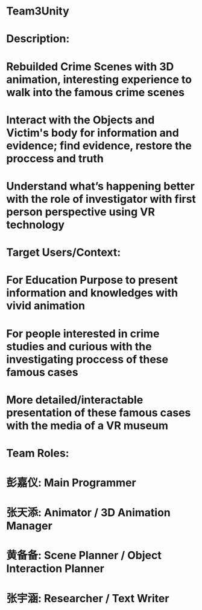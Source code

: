 # Team3Unity

# Description:

# Rebuilded Crime Scenes with 3D animation, interesting experience to walk into the famous crime scenes
# Interact with the Objects and Victim's body for information and evidence; find evidence, restore the proccess and truth
# Understand what’s happening better with the role of investigator with first person perspective using VR technology


# Target Users/Context:

# For Education Purpose to present information and knowledges with vivid animation
# For people interested in crime studies and curious with the investigating proccess of these famous cases
# More detailed/interactable presentation of these famous cases with the media of a VR museum

# Team Roles:

# 彭嘉仪: Main Programmer
# 张天添: Animator / 3D Animation Manager
# 黄备备: Scene Planner / Object Interaction Planner
# 张宇涵: Researcher / Text Writer
